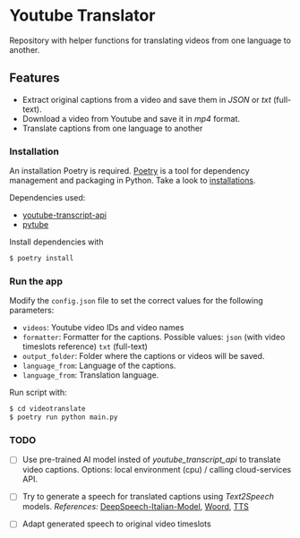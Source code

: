 # Youtube Translator


Repository with helper functions for translating videos from one language to another.


## Features

- Extract original captions from a video and save them in *JSON*  or *txt* (full-text). 
- Download a video from Youtube and save it in *mp4* format.
- Translate captions from one language to another 


### Installation

An installation Poetry is required. [Poetry](https://python-poetry.org/) is a tool for dependency management and packaging in Python. Take a look to [installations](https://python-poetry.org/docs/#osx--linux--bashonwindows-install-instructions).

Dependencies used:
- [youtube-transcript-api](https://github.com/jdepoix/youtube-transcript-api)
- [pytube](https://github.com/pytube/pytube)

Install dependencies with 

```bash
$ poetry install
```
### Run the app

Modify the `config.json` file to set the correct values for the following parameters:
- `videos`: Youtube video IDs and video names
- `formatter`: Formatter for the captions. Possible values: `json` (with video timeslots reference) `txt` (full-text)
- `output_folder`: Folder where the captions or videos will be saved.
- `language_from`: Language of the captions. 
- `language_from`: Translation language.
  
Run script with: 
```bash
$ cd videotranslate
$ poetry run python main.py
```


### TODO
- [ ] Use pre-trained AI model insted of *youtube_transcript_api* to translate video captions. 
  Options: local environment (cpu) /  calling cloud-services API.

- [ ]  Try to generate a speech for translated captions using *Text2Speech* models.
    *References:* [DeepSpeech-Italian-Model](https://github.com/MozillaItalia/DeepSpeech-Italian-Model), [Woord](https://www.getwoord.com/),
[TTS](https://github.com/mozilla/TTS)

- [ ] Adapt generated speech to original video timeslots 

